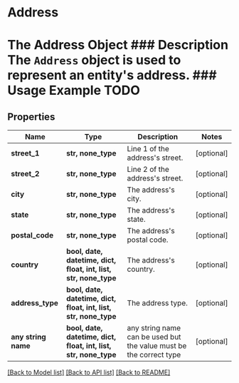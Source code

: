 # Address

# The Address Object ### Description The `Address` object is used to represent an entity's address. ### Usage Example TODO

## Properties
Name | Type | Description | Notes
------------ | ------------- | ------------- | -------------
**street_1** | **str, none_type** | Line 1 of the address&#39;s street. | [optional] 
**street_2** | **str, none_type** | Line 2 of the address&#39;s street. | [optional] 
**city** | **str, none_type** | The address&#39;s city. | [optional] 
**state** | **str, none_type** | The address&#39;s state. | [optional] 
**postal_code** | **str, none_type** | The address&#39;s postal code. | [optional] 
**country** | **bool, date, datetime, dict, float, int, list, str, none_type** | The address&#39;s country. | [optional] 
**address_type** | **bool, date, datetime, dict, float, int, list, str, none_type** | The address type. | [optional] 
**any string name** | **bool, date, datetime, dict, float, int, list, str, none_type** | any string name can be used but the value must be the correct type | [optional]

[[Back to Model list]](../README.md#documentation-for-models) [[Back to API list]](../README.md#documentation-for-api-endpoints) [[Back to README]](../README.md)


